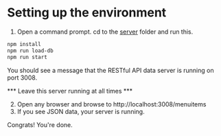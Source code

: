 <!-- Notes: Good examples of Signals: https://www.reddit.com/r/Angular2/comments/13qgyl5/state_management_in_angular_16_just_feels_right/?%24deep_link=true&correlation_id=232ea864-c29b-40a1-871d-fe8b01a5935e&post_fullname=t3_13qgyl5&post_index=5&ref=email_digest&ref_campaign=email_digest&ref_source=email&utm_content=post_title -->


# Setting up the environment
<!-- Time: 10 min -->
1. Open a command prompt. cd to the [server](../../server) folder and run this.
```bash
npm install
npm run load-db
npm run start
```
You should see a message that the RESTful API data server is running on port 3008. 

*** Leave this server running at all times ***

2. Open any browser and browse to http://localhost:3008/menuitems
3. If you see JSON data, your server is running.

Congrats! You're done.